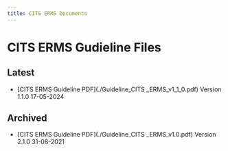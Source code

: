```yaml
---
title: CITS ERMS Documents
---
```

CITS ERMS Gudieline Files
=======================

Latest
------
- [CITS ERMS Guideline PDF](./Guideline_CITS _ERMS_v1_1_0.pdf) Version 1.1.0 17-05-2024

Archived
------
- [CITS ERMS Guideline PDF](./Guideline_CITS _ERMS_v1.0.pdf) Version 2.1.0 31-08-2021
